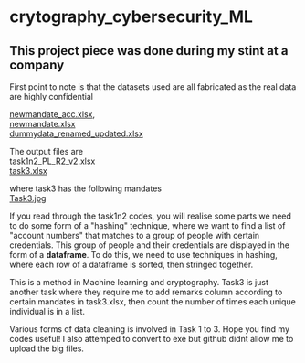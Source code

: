 # crytography_cybersecurity_ML 
## This project piece was done during my stint at a company
First point to note is that the datasets used are all fabricated as the real data are highly confidential 

[newmandate_acc.xlsx](https://github.com/cjy93/crytography_cybersecurity_ML/blob/master/newmandate_acc.xlsx),   
[newmandate.xlsx](https://github.com/cjy93/crytography_cybersecurity_ML/blob/master/newmandate.xlsx)  
[dummydata_renamed_updated.xlsx](https://github.com/cjy93/crytography_cybersecurity_ML/blob/master/dummydata_renamed_updated.xlsx)  

The output files are  
[task1n2_PL_R2_v2.xlsx](https://github.com/cjy93/crytography_cybersecurity_ML/blob/master/task1n2_PL_R2_v2.xlsx)  
[task3.xlsx](https://github.com/cjy93/crytography_cybersecurity_ML/blob/master/task3.xlsx)  

where task3 has the following mandates  
[Task3.jpg](https://github.com/cjy93/crytography_cybersecurity_ML/blob/master/Task3.jpg)

If you read through the task1n2 codes, you will realise some parts we need to do some form of a "hashing" technique, where we want to find
a list of "account numbers" that matches to a group of people with certain credentials. This group of people and their credentials are displayed
in the form of a **dataframe**. To do this, we need to use techniques in hashing, where each row of a dataframe is sorted, then stringed together.  

This is a method in Machine learning and cryptography.
Task3 is just another task where they require me to add remarks column according to certain mandates in task3.xlsx, then count the number
of times each unique individual is in a list.  

Various forms of data cleaning is involved in Task 1 to 3.
Hope you find my codes useful! I also attemped to convert to exe but github didnt allow me to upload the big files.
